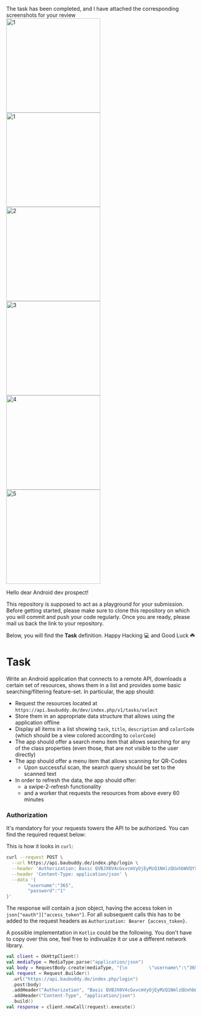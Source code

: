 The task has been completed, and I have attached the corresponding screenshots for your review <br>
<img src="https://user-images.githubusercontent.com/70278989/222992203-0a4b0b9e-d058-4119-bf06-da8ebfa04053.jpeg" alt="1" width="250"/> <br>
<img src="https://user-images.githubusercontent.com/70278989/222992203-0a4b0b9e-d058-4119-bf06-da8ebfa04053.jpeg" alt="1" width="250"/> <br>
<img src="https://user-images.githubusercontent.com/70278989/222992206-aefc7e55-81e0-4730-a3b3-843a28ce71d9.jpeg" alt="2" width="250"/> <br>
<img src="https://user-images.githubusercontent.com/70278989/222992208-345983c1-ea5a-4584-bfd0-48e77b7a685c.jpeg" alt="3" width="250"/> <br>
<img src="https://user-images.githubusercontent.com/70278989/222992212-d1f211ee-f964-4ac3-beb5-a89977e68c20.jpeg" alt="4" width="250"/> <br>
<img src="https://user-images.githubusercontent.com/70278989/222992214-1433bcf0-9f95-478e-a04a-50efbe92b430.jpeg" alt="5" width="250"/> <br>

 





Hello dear Android dev prospect!

This repository is supposed to act as a playground for your submission.
Before getting started, please make sure to clone this repository on which you will commit and push your code regularly. Once you are ready, please mail us back the link to your repository. 

Below, you will find the **Task** definition. Happy Hacking :computer: and Good Luck :shamrock:

# Task

Write an Android application that connects to a remote API, downloads a certain set of resources, shows them in a list and provides some basic searching/filtering feature-set.
In particular, the app should:

- Request the resources located at `https://api.baubuddy.de/dev/index.php/v1/tasks/select` 
- Store them in an appropriate data structure that allows using the application offline
- Display all items in a list showing `task`, `title`, `description` and `colorCode` (which should be a view colored according to `colorCode`)
- The app should offer a search menu item that allows searching for any of the class properties (even those, that are not visible to the user directly)
- The app should offer a menu item that allows scanning for QR-Codes
  - Upon successful scan, the search query should be set to the scanned text
- In order to refresh the data, the app should offer:
  - a swipe-2-refresh functionality
  - and a worker that requests the resources from above every 60 minutes

### Authorization

It's mandatory for your requests towers the API to be authorized. You can find the required request below:

This is how it looks in `curl`:

```bash
curl --request POST \
  --url https://api.baubuddy.de/index.php/login \
  --header 'Authorization: Basic QVBJX0V4cGxvcmVyOjEyMzQ1NmlzQUxhbWVQYXNz' \
  --header 'Content-Type: application/json' \
  --data '{
        "username":"365",
        "password":"1"
}'
```

The response will contain a json object, having the access token in `json["oauth"]["access_token"]`. For all subsequent calls this has to be added to the request headers as `Authorization: Bearer {access_token}`.

A possible implementation in `Kotlin` could be the following. You don't have to copy over this one, feel free to indivualize it or use a different network library.

```kotlin
val client = OkHttpClient()
val mediaType = MediaType.parse("application/json")
val body = RequestBody.create(mediaType, "{\n        \"username\":\"365\",\n        \"password\":\"1\"\n}")
val request = Request.Builder()
  .url("https://api.baubuddy.de/index.php/login")
  .post(body)
  .addHeader("Authorization", "Basic QVBJX0V4cGxvcmVyOjEyMzQ1NmlzQUxhbWVQYXNz")
  .addHeader("Content-Type", "application/json")
  .build()
val response = client.newCall(request).execute()
```

